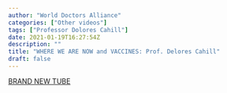 ```yaml
---
author: "World Doctors Alliance"
categories: ["Other videos"]
tags: ["Professor Dolores Cahill"]
date: 2021-01-19T16:27:54Z
description: ""
title: "WHERE WE ARE NOW and VACCINES: Prof. Delores Cahill"
draft: false
---
```


[BRAND NEW TUBE](https://brandnewtube.com/watch/prof-dolores-cahill-039-s-latest-interview_Sk7Ht33Kr95mzWE.html)

